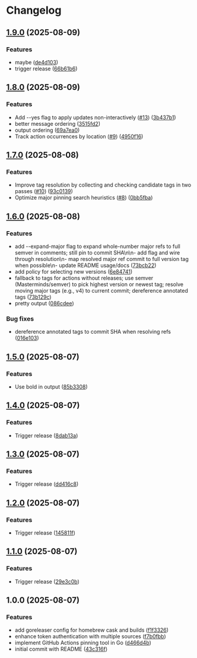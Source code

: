 # Changelog

## [1.9.0](https://github.com/staticaland/pin-github-actions/compare/v1.8.0...v1.9.0) (2025-08-09)


### Features

* maybe ([de4d103](https://github.com/staticaland/pin-github-actions/commit/de4d103ed8ee9a0254247c171f0282cc0b648118))
* trigger release ([66b61b6](https://github.com/staticaland/pin-github-actions/commit/66b61b613886238ea4a2daf8f20548fbbb7bcad9))

## [1.8.0](https://github.com/staticaland/pin-github-actions/compare/v1.7.0...v1.8.0) (2025-08-09)


### Features

* Add --yes flag to apply updates non-interactively ([#13](https://github.com/staticaland/pin-github-actions/issues/13)) ([3b437b1](https://github.com/staticaland/pin-github-actions/commit/3b437b106a616e4d7f830d4630e1a637cd6da30d))
* better message ordering ([3515fd2](https://github.com/staticaland/pin-github-actions/commit/3515fd2f98078b9c81a24bb06edbad52aa274d8e))
* output ordering ([69a7ea0](https://github.com/staticaland/pin-github-actions/commit/69a7ea0e1d5d8f7ee597e665f6d00d7b9f747616))
* Track action occurrences by location ([#9](https://github.com/staticaland/pin-github-actions/issues/9)) ([4950f16](https://github.com/staticaland/pin-github-actions/commit/4950f1613ca6efa6b74e7d5180221fc7965207a2))

## [1.7.0](https://github.com/staticaland/pin-github-actions/compare/v1.6.0...v1.7.0) (2025-08-08)


### Features

* Improve tag resolution by collecting and checking candidate tags in two passes ([#10](https://github.com/staticaland/pin-github-actions/issues/10)) ([93c0139](https://github.com/staticaland/pin-github-actions/commit/93c0139cb29a017798e5ece5252fbacdfed03a88))
* Optimize major pinning search heuristics ([#8](https://github.com/staticaland/pin-github-actions/issues/8)) ([0bb5fba](https://github.com/staticaland/pin-github-actions/commit/0bb5fba4bbb0b411e9c7d5c7fcda117ed9200ce7))

## [1.6.0](https://github.com/staticaland/pin-github-actions/compare/v1.5.0...v1.6.0) (2025-08-08)


### Features

* add --expand-major flag to expand whole-number major refs to full semver in comments; still pin to commit SHA\n\n- add flag and wire through resolution\n- map resolved major ref commit to full version tag when possible\n- update README usage/docs ([73bcb22](https://github.com/staticaland/pin-github-actions/commit/73bcb22120533d05af9b5f9fc44a803a29efb385))
* add policy for selecting new versions ([6e84741](https://github.com/staticaland/pin-github-actions/commit/6e8474138a6c7b3487f8eb97821f804b9d8a6ccd))
* fallback to tags for actions without releases; use semver (Masterminds/semver) to pick highest version or newest tag; resolve moving major tags (e.g., v4) to current commit; dereference annotated tags ([73b129c](https://github.com/staticaland/pin-github-actions/commit/73b129ca5247ddb4b04ec1c47c93ce1ef119f761))
* pretty output ([086cdee](https://github.com/staticaland/pin-github-actions/commit/086cdee308b4239866708f8f7f3a5814e2b5861a))


### Bug fixes

* dereference annotated tags to commit SHA when resolving refs ([016e103](https://github.com/staticaland/pin-github-actions/commit/016e1039c9b787c18fba40b93df0fe92dba632c9))

## [1.5.0](https://github.com/staticaland/pin-github-actions/compare/v1.4.0...v1.5.0) (2025-08-07)


### Features

* Use bold in output ([85b3308](https://github.com/staticaland/pin-github-actions/commit/85b330889d21800e8a2a410bf29bc46382d4a125))

## [1.4.0](https://github.com/staticaland/pin-github-actions/compare/v1.3.0...v1.4.0) (2025-08-07)


### Features

* Trigger release ([8dab13a](https://github.com/staticaland/pin-github-actions/commit/8dab13aa8e4e477fdc083aa346aaa5af222db44e))

## [1.3.0](https://github.com/staticaland/pin-github-actions/compare/v1.2.0...v1.3.0) (2025-08-07)


### Features

* Trigger release ([dd416c8](https://github.com/staticaland/pin-github-actions/commit/dd416c8dc3e250ac6dbd2a118e39b6f47f41adda))

## [1.2.0](https://github.com/staticaland/pin-github-actions/compare/v1.1.0...v1.2.0) (2025-08-07)


### Features

* Trigger release ([145811f](https://github.com/staticaland/pin-github-actions/commit/145811f84227e6d7a5f61be6981be9f98f486f8f))

## [1.1.0](https://github.com/staticaland/pin-github-actions/compare/v1.0.0...v1.1.0) (2025-08-07)


### Features

* Trigger release ([29e3c0b](https://github.com/staticaland/pin-github-actions/commit/29e3c0b9564638fa6a263a855e087dfe57f839cf))

## 1.0.0 (2025-08-07)


### Features

* add goreleaser config for homebrew cask and builds ([f1f3326](https://github.com/staticaland/pin-github-actions/commit/f1f3326bfd5379037269e6d70bcbac0ee80c7a0f))
* enhance token authentication with multiple sources ([f7b0fbb](https://github.com/staticaland/pin-github-actions/commit/f7b0fbbd57a1b3eefcc047d7dfc3a5abe416e26a))
* implement GitHub Actions pinning tool in Go ([d466d4b](https://github.com/staticaland/pin-github-actions/commit/d466d4b0532829d38ae63a2b7c4892267eb2bc56))
* initial commit with README ([43c316f](https://github.com/staticaland/pin-github-actions/commit/43c316fa155d3c280838b9ec8feb7b2c798e6722))
